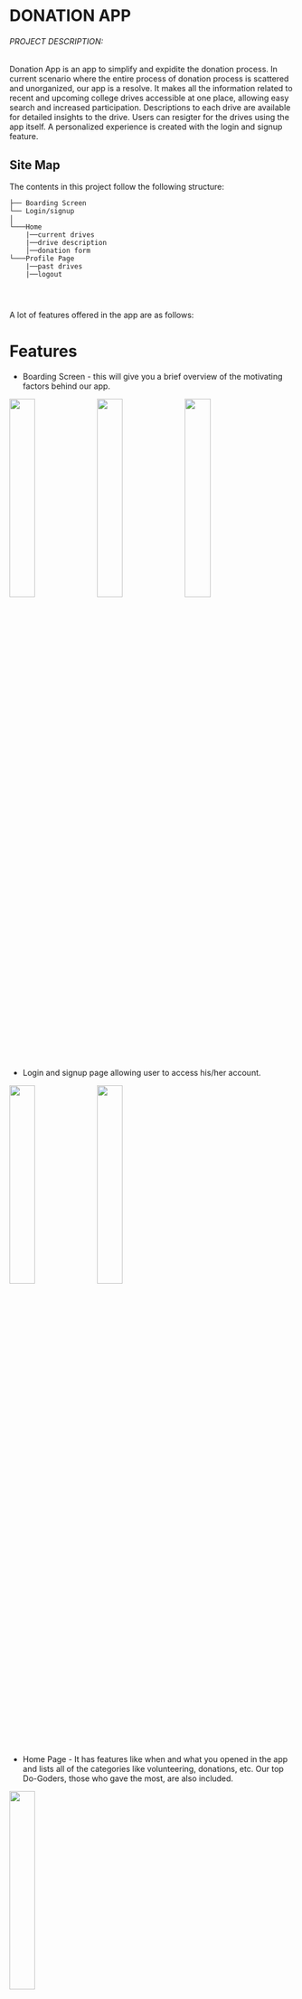 
# DONATION APP

<h6> PROJECT DESCRIPTION: </h6>
Donation App is an app to simplify and expidite the donation process. In current scenario where the entire process of donation process is scattered and unorganized, our app is a resolve. It makes all the information related to recent and upcoming college drives accessible at one place, allowing easy search and increased participation.
Descriptions to each drive are available for detailed insights to the drive. Users can resigter for the drives using the app itself. A personalized experience is created with the login and signup feature.



## Site Map
The contents in this project follow the following structure:

```
├── Boarding Screen
└── Login/signup
│
└───Home
    |──current drives
    |──drive description
    │──donation form
└───Profile Page
    |──past drives
    |──logout

    
  

```


A lot of features offered in the app are as follows:
# Features

* Boarding Screen - this will give you a brief overview of the motivating factors behind our app. 
<p float="left">   
<img src="https://user-images.githubusercontent.com/94682086/212464594-2d638e54-4e27-4ba2-a50a-674193b8c473.jpeg" width=30%>
<img src="https://user-images.githubusercontent.com/94682086/212464581-033ca5a7-2711-4b83-98a4-787b8adda823.jpeg" width=30%>
<img src="https://user-images.githubusercontent.com/94682086/212464589-c2ee37f4-e99f-4c98-bbdd-61b34bc3793e.jpeg" width=30%>
</p>

* Login and signup page allowing user to access his/her account.
<p float="left">
<img src="https://user-images.githubusercontent.com/94682086/212465859-636a347d-cee5-4ea7-a1ef-bf27b66ea5b9.jpeg" width=30%>
<img src="https://user-images.githubusercontent.com/94682086/212465881-c6f45490-6fb2-41a9-938c-8cff241b7c6e.jpeg" width=30%>
</p>

* Home Page - It has features like when and what you opened in the app and lists all of the categories like volunteering, donations, etc. Our top Do-Goders, those who gave the most, are also included.       
<img src="https://user-images.githubusercontent.com/104531927/212486530-12caa4a9-6329-484c-9ba6-7e939dd5528d.jpeg" width=30%>
                                    
* Donation Drive page gives list of upcoming and recent donation drives.
<img src="https://user-images.githubusercontent.com/94682086/212465901-5a86ae99-51ba-4f25-a5bb-ee3b9ebcb855.jpeg" width=30%>

* Donation description giving the overview each drive and option to donate for the same.
<img src="https://user-images.githubusercontent.com/104531927/212479749-29ef16f7-0a03-4fa9-8b22-8d63667f1869.jpeg" width=30%>        
                                    
* Form - It contains all of the necessary information about the person, such as name, email, phone number, address, password, and confirmation.
<img src="https://user-images.githubusercontent.com/104531927/212479961-25cf7496-a510-4d48-bfed-2916e23326a6.jpeg" width=30%>

        
* Profile Page - This includes options like changing your password, visiting our website, notification setting, Celestial Biscuit IGDTUW and editing your details. Additionally, it has links to social media platforms that allow one to interact with society.
<img src="https://user-images.githubusercontent.com/104531927/212479678-546908a4-c76f-413d-a0b3-dae7fd6037f0.jpeg" width=30%>
 
* Edit Profile Page - One can change their photo, name, email, location, and phone number and then save the changes.
<img src="https://user-images.githubusercontent.com/104531927/212486479-cce41f59-eaa2-4cbc-9f93-a96236a1d9ec.jpeg" width=30%>

* About Us Page - The page which introduces the user to our marvelous team members!!
<img src="https://user-images.githubusercontent.com/104531927/212486633-970d9c0b-065b-416f-b6db-f650ca55a107.jpeg" width=30%>

# Contributions
Contributed by:
* Nikhila 
* Nikita Garg       <a href="https://linkedin.com/in/nikita-garg-819800220" target="blank"><img align="center" src="https://raw.githubusercontent.com/rahuldkjain/github-profile-readme-generator/master/src/images/icons/Social/linked-in-alt.svg" alt="nikita-garg-819800220" height="20" width="20" /></a>
* Nikita Medhi
* Sehaj
* Shreel Trivedi
* Shuchita Bhutani
* Simran Joon



